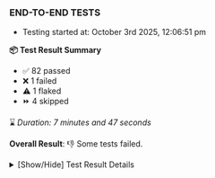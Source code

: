 ### END-TO-END TESTS

- Testing started at: October 3rd 2025, 12:06:51 pm

**📦 Test Result Summary**

- ✅ 82 passed
- ❌ 1 failed
- ⚠️ 1 flaked
- ⏩ 4 skipped

⌛ _Duration: 7 minutes and 47 seconds_

**Overall Result**: 👎 Some tests failed.



<details>
    <summary>[Show/Hide] Test Result Details</summary>
    <div markdown="1">

| Test | Browser | Test Case | Tags | Result |
| :---: | :---: | :--- | :---: | :---: |
| 1 | chromium-meshery-provider | Add a cluster connection by uploading kubeconfig file |  | ❌ |
| 2 | chromium-meshery-provider | Transition to disconnected state and then back to connected state |  | ➖ |
| 3 | chromium-meshery-provider | Transition to ignored state and then back to connected state |  | ➖ |
| 4 | chromium-meshery-provider | Transition to not found state and then back to connected state |  | ➖ |
| 5 | chromium-meshery-provider | Delete Kubernetes cluster connections |  | ➖ |
| 6 | chromium-local-provider | imports design via File |  | ⚠️ |

</div>
</details>


<!-- To see the full report, please visit our CI/CD pipeline with reporter. -->